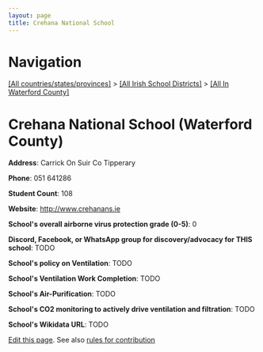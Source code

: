 ```yaml
---
layout: page
title: Crehana National School
---
```

# Navigation

[[All countries/states/provinces]](../../..) > [[All Irish School Districts]](../..) > [[All In Waterford County]](..)

# Crehana National School (Waterford County)

**Address**: Carrick On Suir Co Tipperary

**Phone**: 051 641286

**Student Count**: 108

**Website**: <http://www.crehanans.ie>

**School's overall airborne virus protection grade (0-5)**: 0

**Discord, Facebook, or WhatsApp group for discovery/advocacy for THIS school**: TODO

**School's policy on Ventilation**: TODO

**School's Ventilation Work Completion**: TODO

**School's Air-Purification**: TODO

**School's CO2 monitoring to actively drive ventilation and filtration**: TODO

**School's Wikidata URL**: TODO


[Edit this page](https://github.com/ventilate-schools/Ireland/edit/main/./Waterford_County/Crehana_National_School.md). See also [rules for contribution](../../../contribution-rules/)